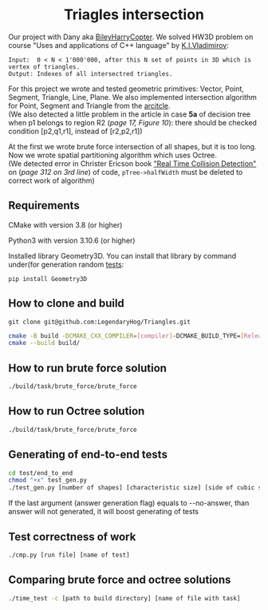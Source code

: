 # <div align="center">Triagles intersection </div>

Our project with Dany aka [BileyHarryCopter](https://github.com/BileyHarryCopter). We solved HW3D problem on course "Uses and applications of C++ language" by [K.I.Vladimirov](https://github.com/tilir):
```
Input:  0 < N < 1'000'000, after this N set of points in 3D which is vertex of triangles.
Output: Indexes of all intersectred triangles.
```

For this project we wrote and tested geometric primitives: Vector, Point, Segment, Triangle, Line, Plane. We also implemented intersection algorithm for Point, Segment and Triangle from the [arcitcle](/article/RR-4488.pdf). \
(We also detected a little problem in the article in case **5a** of decision tree when p1 belongs to region R2 (*page 17, Figure 10*): there should be checked condition [p2,q1,r1], instead of [r2,p2,r1])

At the first we wrote brute force intersection of all shapes, but it is too long. Now we wrote spatial partitioning algorithm which uses Octree.\
(We detected error in Christer Ericson book ["Real Time Collision Detection"](/article/Christer_Ericson-Real-Time_Collision_Detection-EN.pdf) on (*page 312 on 3rd line*) of code, `pTree->halfWidth` must be deleted to correct work of algorithm) 
## Requirements

CMake with version 3.8 (or higher)

Python3 with version 3.10.6 (or higher)

Installed library Geometry3D. You can install that library by command under(for generation random [tests](#generating-of-end-to-end-tests):
```
pip install Geometry3D
```

## How to clone and build
```
git clone git@github.com:LegendaryHog/Triangles.git
```

```bash
cmake -B build -DCMAKE_CXX_COMPILER=[compiler]-DCMAKE_BUILD_TYPE=[Release/Debug]
cmake --build build/
```

## How to run brute force solution
```bash
./build/task/brute_force/brute_force
```

## How to run Octree solution
```bash
./build/task/brute_force/brute_force
```

## Generating of end-to-end tests

```bash
cd test/end_to_end
chmod "+x" test_gen.py
./test_gen.py [number of shapes] [characteristic size] [side of cubic space] [name of test] [answer genneration flag=--answer]
```

If the last argument (answer generation flag) equals to --no-answer, than answer will not generated, it will boost generating of tests

## Test correctness of work
```bash
./cmp.py [run file] [name of test]
```

## Comparing brute force and octree solutions
```bash
./time_test -c [path to build directory] [name of file with task] 
```